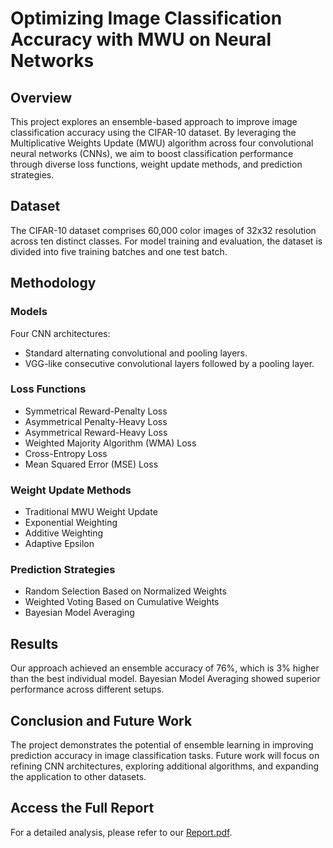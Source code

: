 # Optimizing Image Classification Accuracy with MWU on Neural Networks

## Overview

This project explores an ensemble-based approach to improve image classification accuracy using the CIFAR-10 dataset. By leveraging the Multiplicative Weights Update (MWU) algorithm across four convolutional neural networks (CNNs), we aim to boost classification performance through diverse loss functions, weight update methods, and prediction strategies.

## Dataset

The CIFAR-10 dataset comprises 60,000 color images of 32x32 resolution across ten distinct classes. For model training and evaluation, the dataset is divided into five training batches and one test batch.

## Methodology
### Models
Four CNN architectures:
- Standard alternating convolutional and pooling layers.
- VGG-like consecutive convolutional layers followed by a pooling layer.
### Loss Functions
- Symmetrical Reward-Penalty Loss
- Asymmetrical Penalty-Heavy Loss
- Asymmetrical Reward-Heavy Loss
- Weighted Majority Algorithm (WMA) Loss
- Cross-Entropy Loss
- Mean Squared Error (MSE) Loss
### Weight Update Methods
- Traditional MWU Weight Update
- Exponential Weighting
- Additive Weighting
- Adaptive Epsilon
### Prediction Strategies
- Random Selection Based on Normalized Weights
- Weighted Voting Based on Cumulative Weights
- Bayesian Model Averaging

## Results
Our approach achieved an ensemble accuracy of 76%, which is 3% higher than the best individual model. Bayesian Model Averaging showed superior performance across different setups.

## Conclusion and Future Work
The project demonstrates the potential of ensemble learning in improving prediction accuracy in image classification tasks. Future work will focus on refining CNN architectures, exploring additional algorithms, and expanding the application to other datasets.

## Access the Full Report
For a detailed analysis, please refer to our [Report.pdf](./Report.pdf).
